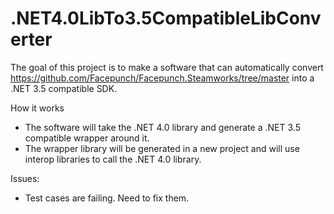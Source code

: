 # .NET4.0LibTo3.5CompatibleLibConverter

The goal of this project is to make a software that can automatically convert https://github.com/Facepunch/Facepunch.Steamworks/tree/master into a .NET 3.5 compatible SDK.

How it works
- The software will take the .NET 4.0 library and generate a .NET 3.5 compatible wrapper around it.
- The wrapper library will be generated in a new project and will use interop libraries to call the .NET 4.0 library.

Issues:
- Test cases are failing. Need to fix them.